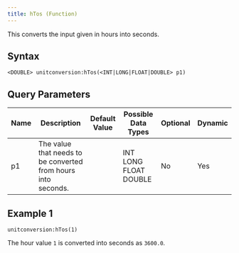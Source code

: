 ```yaml
---
title: hTos (Function)
---
```


This converts the input given in hours into seconds.

## Syntax

    <DOUBLE> unitconversion:hTos(<INT|LONG|FLOAT|DOUBLE> p1)

## Query Parameters

| Name | Description                                                   | Default Value | Possible Data Types   | Optional | Dynamic |
|------|---------------------------------------------------------------|---------------|-----------------------|----------|---------|
| p1   | The value that needs to be converted from hours into seconds. |               | INT LONG FLOAT DOUBLE | No       | Yes     |

## Example 1

    unitconversion:hTos(1)

The hour value `1` is converted into seconds as `3600.0`.
